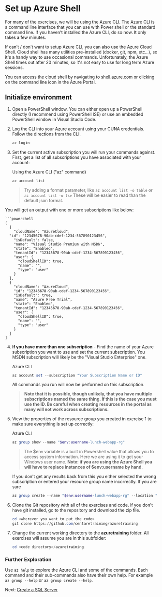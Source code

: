 # Set up Azure Shell

  For many of the exercises, we will be using the Azure CLI. The Azure CLI is a command line interface that you can use with Power shell or the standard command line. If you haven't installed the Azure CLI, do so now. It only takes a few minutes.

  If can't / don't want to setup Azure CLI, you can also use the Azure Cloud Shell. Cloud shell has many utilities pre-installed (docker, git, npm, etc...), so it's a handy way to use occasional commands. Unfortunately, the Azure Shell times out after 20 minutes, so it's not easy to use for long term Azure sessions.

  You can access the cloud shell by navigating to [shell.azure.com](https://shell.azure.com) or clicking on the command line icon in the Azure Portal.

## Initialize environment

1. Open a PowerShell window. You can either open up a PowerShell directly (I recommend using PowerShell ISE) or use an embedded PowerShell window in Visual Studio Code.

2. Log the CLI into your Azure account using your CUNA credentials. Follow the directions from the CLI.

    ```powershell
    az login
    ```

3. Set the current active subscription you will run your commands against. First, get a list of all subscriptions you have associated with your account:

    Using the Azure CLI ("az" command)
    ```powershell
    az account list
    ```
    >Try adding a format parameter, like `az account list -o table` or `az account list -o tsv` These will be easier to read than the default json format.

You will get an output with one or more subscriptions like below:

    ```powershell
    [
      {
        "cloudName": "AzureCloud",
      "id": "12345678-90ab-cdef-1234-567890123456",
        "isDefault": false,
        "name": "Visual Studio Premium with MSDN",
        "state": "Enabled",
        "tenantId": "12345678-90ab-cdef-1234-567890123456",
        "user": {
          "cloudShellID": true,
          "name": "",
          "type": "user"
        }
      },
      {
        "cloudName": "AzureCloud",
        "id": "12345678-90ab-cdef-1234-567890123456",
        "isDefault": true,
        "name": "Azure Free Trial",
        "state": "Enabled",
        "tenantId": "12345678-90ab-cdef-1234-567890123456",
        "user": {
          "cloudShellID": true,
          "name": "",
          "type": "user"
        }
      }
    ]

4. **If you have more than one subscription** - Find the name of your Azure subscription you want to use and set the current subscription. You MSDN subscription will likely be the "Visual Studio Enterprise" one.

    Azure CLI
    ```powershell
    az account set --subscription "Your Subscription Name or ID"
    ```

    All commands you run will now be performed on this subscription.

    > **Note that it is possible, though unlikely, that you have multiple subscriptions named the same thing. If this is the case you must use the ID.  Be careful when creating resources in the portal as many will not work across subscriptions.**

5. View the properties of the resource group you created in exercise 1 to make sure everything is set up correctly:

    Azure CLI
    ```powershell
    az group show --name "$env:username-lunch-webapp-rg"
    ```

    > The $env variable is a built in Powershell value that allows you to access system information. Here we are using it to get your Windows user name.  **Note: if you are using the Azure Shell you will have to replace instances of $env:username by hand**.

    If you don't get any results back from this you either selected the wrong subscription or entered your resource group name incorrectly. If you are sure
    ```powershell
    az group create --name "$env:username-lunch-webapp-rg" --location "North Central US"
    ```

6. Clone the Git repository with all of the exercises and code. If you don't have git installed, go to the repository and download the zip file.

    ```powershell
    cd <wherever you want to put the code>
    git clone https://github.com/centaretraining/azuretraining
    ```

7. Change the current working directory to the **azuretraining** folder. All exercises will assume you are in this subfolder:

    ```powershell
    cd <code directory>/azuretraining
    ```

### Further Exploration
Use `az help` to explore the Azure CLI and some of the commands. Each command and their sub-commands also have their own help. For example `az group --help` or `az group create --help`.

Next: [Create a SQL Server](03-azure-sql.md)